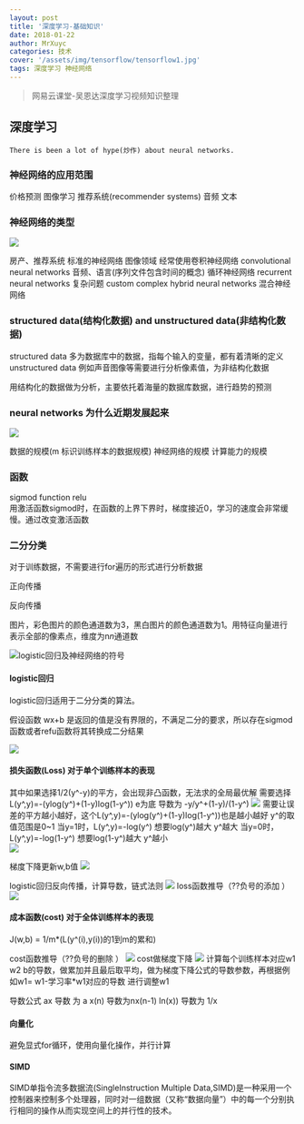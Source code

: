 ```yaml
---
layout: post
title: '深度学习-基础知识'
date: 2018-01-22
author: MrXuyc
categories: 技术
cover: '/assets/img/tensorflow/tensorflow1.jpg'
tags: 深度学习 神经网络
---
```

> 网易云课堂-吴恩达深度学习视频知识整理

## 深度学习
```
There is been a lot of hype(炒作) about neural networks.
```
### 神经网络的应用范围
价格预测 图像学习 推荐系统(recommender systems) 音频 文本

### 神经网络的类型

![](/assets/img/tensorflow/data/deeplearning/1.jpg)

房产、推荐系统  标准的神经网络
图像领域 经常使用卷积神经网络 convolutional neural networks
音频、语言(序列文件包含时间的概念)  循环神经网络 recurrent neural networks
复杂问题 custom complex hybrid neural networks 混合神经网络

### structured data(结构化数据) and unstructured data(非结构化数据)

structured data 多为数据库中的数据，指每个输入的变量，都有着清晰的定义
unstructured data 例如声音图像等需要进行分析像素值，为非结构化数据

用结构化的数据做为分析，主要依托着海量的数据库数据，进行趋势的预测

### neural networks 为什么近期发展起来

![](/assets/img/tensorflow/data/deeplearning/2.jpg)

数据的规模(m 标识训练样本的数据规模)
神经网络的规模
计算能力的规模

### 函数
sigmod function
relu  
用激活函数sigmod时，在函数的上界下界时，梯度接近0，学习的速度会非常缓慢。通过改变激活函数

### 二分分类

对于训练数据，不需要进行for遍历的形式进行分析数据

正向传播

反向传播

图片，彩色图片的颜色通道数为3，黑白图片的颜色通道数为1。用特征向量进行表示全部的像素点，维度为n*n*通道数

![logistic回归及神经网络的符号](/assets/img/tensorflow/data/deeplearning/4.jpg)

#### logistic回归

logistic回归适用于二分分类的算法。

假设函数 wx+b 是返回的值是没有界限的，不满足二分的要求，所以存在sigmod函数或者refu函数将其转换成二分结果

![](/assets/img/tensorflow/data/deeplearning/5.jpg)

#### 损失函数(Loss) 对于单个训练样本的表现
其中如果选择1/2(y^-y)的平方，会出现非凸函数，无法求的全局最优解
需要选择L(y^,y)=-(ylog(y^)+(1-y)log(1-y^))                  e为底   导数为 -y/y^+(1-y)/(1-y^)
![](/assets/img/tensorflow/data/deeplearning/6.jpg)
需要让误差的平方越小越好，这个L(y^,y)=-(ylog(y^)+(1-y)log(1-y^))也是越小越好
y^的取值范围是0~1
当y=1时，L(y^,y)=-log(y^) 想要log(y^)越大 y^越大
当y=0时，L(y^,y)=-log(1-y^) 想要log(1-y^)越大 y^越小   
![](/assets/img/tensorflow/data/deeplearning/7.jpg)

梯度下降更新w,b值
![](/assets/img/tensorflow/data/deeplearning/8.jpg)

logistic回归反向传播，计算导数，链式法则
![](/assets/img/tensorflow/data/deeplearning/9.jpg)
loss函数推导（??负号的添加 ）
![](/assets/img/tensorflow/data/deeplearning/11.jpg)
#### 成本函数(cost) 对于全体训练样本的表现
J(w,b) = 1/m*(L(y^(i),y(i))的1到m的累和)

cost函数推导（??负号的删除 ）
![](/assets/img/tensorflow/data/deeplearning/12.jpg)
cost做梯度下降
![](/assets/img/tensorflow/data/deeplearning/10.jpg)
计算每个训练样本对应w1 w2 b的导数，做累加并且最后取平均，做为梯度下降公式的导数参数，再根据例如w1= w1-学习率*w1对应的导数 进行调整w1

导数公式
ax  导数 为 a
x(n)   导数为nx(n-1)
ln(x))  导数为  1/x

#### 向量化
避免显式for循环，使用向量化操作，并行计算
#### SIMD
SIMD单指令流多数据流(SingleInstruction Multiple Data,SIMD)是一种采用一个控制器来控制多个处理器，同时对一组数据（又称“数据向量”）中的每一个分别执行相同的操作从而实现空间上的并行性的技术。
